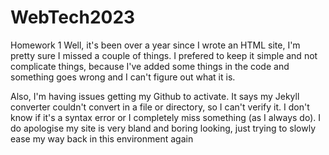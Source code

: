 # WebTech2023 
Homework 1
Well, it's been over a year since I wrote an HTML site, I'm pretty sure I missed a couple of things. I prefered to keep it simple and not complicate things, because I've added some things in the code and something goes wrong and I can't figure out what it is.

Also, I'm having issues getting my Github to activate. It says my Jekyll converter couldn't convert in a file or directory, so I can't verify it. I don't know if it's a syntax error or I completely miss something (as I always do). 
I do apologise my site is very bland and boring looking, just trying to slowly ease my way back in this environment again
